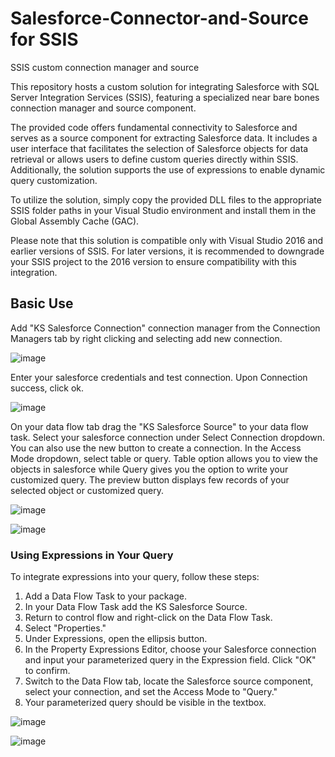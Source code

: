 # Salesforce-Connector-and-Source for SSIS
SSIS custom connection manager and source

This repository hosts a custom solution for integrating Salesforce with SQL Server Integration Services (SSIS), featuring a specialized near bare bones connection manager and source component.

The provided code offers fundamental connectivity to Salesforce and serves as a source component for extracting Salesforce data. It includes a user interface that facilitates the selection of Salesforce objects for data retrieval or allows users to define custom queries directly within SSIS. Additionally, the solution supports the use of expressions to enable dynamic query customization.

To utilize the solution, simply copy the provided DLL files to the appropriate SSIS folder paths in your Visual Studio environment and install them in the Global Assembly Cache (GAC).

Please note that this solution is compatible only with Visual Studio 2016 and earlier versions of SSIS. For later versions, it is recommended to downgrade your SSIS project to the 2016 version to ensure compatibility with this integration.

## Basic Use

Add "KS Salesforce Connection" connection manager from the Connection Managers tab by right clicking and selecting add new connection. 

![image](https://github.com/user-attachments/assets/8a974e11-560b-46f0-9ee0-f65392cc6317)

Enter your salesforce credentials and test connection. Upon Connection success, click ok.

![image](https://github.com/user-attachments/assets/7e889a21-6d51-44eb-a994-d4d2e5667c78)

On your data flow tab drag the "KS Salesforce Source" to your data flow task. Select your salesforce connection under Select Connection dropdown. You can also use the new button to create a connection. In the Access Mode dropdown, select table or query.
Table option allows you to view the objects in salesforce while Query gives you the option to write your customized query. The preview button displays few records of your selected object or customized query.

![image](https://github.com/user-attachments/assets/8dbff33e-a6f2-49b3-92b2-056d7969a610)

![image](https://github.com/user-attachments/assets/61ea8958-f4f3-4a11-a676-9611758ca388)

### Using Expressions in Your Query

To integrate expressions into your query, follow these steps:

1. Add a Data Flow Task to your package.
2. In your Data Flow Task add the KS Salesforce Source.
3. Return to control flow and right-click on the Data Flow Task.
4. Select "Properties."
5. Under Expressions, open the ellipsis button.
6. In the Property Expressions Editor, choose your Salesforce connection and input your parameterized query in the Expression field. Click "OK" to confirm.
7. Switch to the Data Flow tab, locate the Salesforce source component, select your connection, and set the Access Mode to "Query."
8. Your parameterized query should be visible in the textbox.

![image](https://github.com/user-attachments/assets/221ab542-c947-4761-8407-c2086bfe4b82)



![image](https://github.com/KingShaggy1/Salesforce-Connector-and-Source/assets/47197934/ab10514e-4846-41d9-a1b7-6b33f11790d4)

